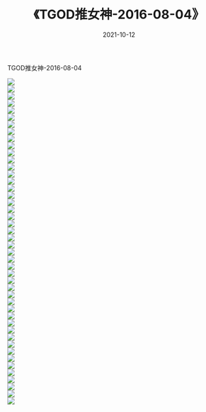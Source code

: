 ﻿---
layout: post
title:  《TGOD推女神-2016-08-04》
date:   2021-10-12
img: http://img.660000.xyz/Sharelink/网络美图/2021/TGOD推女神-2016-08-04/000.jpg
categories: [美女, 清纯, 唯美]
---

TGOD推女神-2016-08-04

  ![](http://img.660000.xyz/Sharelink/网络美图/2021/TGOD推女神-2016-08-04/001.jpg) <br> ![](http://img.660000.xyz/Sharelink/网络美图/2021/TGOD推女神-2016-08-04/002.jpg) <br> ![](http://img.660000.xyz/Sharelink/网络美图/2021/TGOD推女神-2016-08-04/003.jpg) <br> ![](http://img.660000.xyz/Sharelink/网络美图/2021/TGOD推女神-2016-08-04/004.jpg) <br> ![](http://img.660000.xyz/Sharelink/网络美图/2021/TGOD推女神-2016-08-04/005.jpg) <br> ![](http://img.660000.xyz/Sharelink/网络美图/2021/TGOD推女神-2016-08-04/006.jpg) <br> ![](http://img.660000.xyz/Sharelink/网络美图/2021/TGOD推女神-2016-08-04/007.jpg) <br> ![](http://img.660000.xyz/Sharelink/网络美图/2021/TGOD推女神-2016-08-04/008.jpg) <br> ![](http://img.660000.xyz/Sharelink/网络美图/2021/TGOD推女神-2016-08-04/009.jpg) <br> ![](http://img.660000.xyz/Sharelink/网络美图/2021/TGOD推女神-2016-08-04/010.jpg) <br> ![](http://img.660000.xyz/Sharelink/网络美图/2021/TGOD推女神-2016-08-04/011.jpg) <br> ![](http://img.660000.xyz/Sharelink/网络美图/2021/TGOD推女神-2016-08-04/012.jpg) <br> ![](http://img.660000.xyz/Sharelink/网络美图/2021/TGOD推女神-2016-08-04/013.jpg) <br> ![](http://img.660000.xyz/Sharelink/网络美图/2021/TGOD推女神-2016-08-04/014.jpg) <br> ![](http://img.660000.xyz/Sharelink/网络美图/2021/TGOD推女神-2016-08-04/015.jpg) <br> ![](http://img.660000.xyz/Sharelink/网络美图/2021/TGOD推女神-2016-08-04/016.jpg) <br> ![](http://img.660000.xyz/Sharelink/网络美图/2021/TGOD推女神-2016-08-04/017.jpg) <br> ![](http://img.660000.xyz/Sharelink/网络美图/2021/TGOD推女神-2016-08-04/018.jpg) <br> ![](http://img.660000.xyz/Sharelink/网络美图/2021/TGOD推女神-2016-08-04/019.jpg) <br> ![](http://img.660000.xyz/Sharelink/网络美图/2021/TGOD推女神-2016-08-04/020.jpg) <br> ![](http://img.660000.xyz/Sharelink/网络美图/2021/TGOD推女神-2016-08-04/021.jpg) <br> ![](http://img.660000.xyz/Sharelink/网络美图/2021/TGOD推女神-2016-08-04/022.jpg) <br> ![](http://img.660000.xyz/Sharelink/网络美图/2021/TGOD推女神-2016-08-04/023.jpg) <br> ![](http://img.660000.xyz/Sharelink/网络美图/2021/TGOD推女神-2016-08-04/024.jpg) <br> ![](http://img.660000.xyz/Sharelink/网络美图/2021/TGOD推女神-2016-08-04/025.jpg) <br> ![](http://img.660000.xyz/Sharelink/网络美图/2021/TGOD推女神-2016-08-04/026.jpg) <br> ![](http://img.660000.xyz/Sharelink/网络美图/2021/TGOD推女神-2016-08-04/027.jpg) <br> ![](http://img.660000.xyz/Sharelink/网络美图/2021/TGOD推女神-2016-08-04/028.jpg) <br> ![](http://img.660000.xyz/Sharelink/网络美图/2021/TGOD推女神-2016-08-04/029.jpg) <br> ![](http://img.660000.xyz/Sharelink/网络美图/2021/TGOD推女神-2016-08-04/030.jpg) <br> ![](http://img.660000.xyz/Sharelink/网络美图/2021/TGOD推女神-2016-08-04/031.jpg) <br> ![](http://img.660000.xyz/Sharelink/网络美图/2021/TGOD推女神-2016-08-04/032.jpg) <br> ![](http://img.660000.xyz/Sharelink/网络美图/2021/TGOD推女神-2016-08-04/033.jpg) <br> ![](http://img.660000.xyz/Sharelink/网络美图/2021/TGOD推女神-2016-08-04/034.jpg) <br> ![](http://img.660000.xyz/Sharelink/网络美图/2021/TGOD推女神-2016-08-04/035.jpg) <br> ![](http://img.660000.xyz/Sharelink/网络美图/2021/TGOD推女神-2016-08-04/036.jpg) <br> ![](http://img.660000.xyz/Sharelink/网络美图/2021/TGOD推女神-2016-08-04/037.jpg) <br> ![](http://img.660000.xyz/Sharelink/网络美图/2021/TGOD推女神-2016-08-04/038.jpg) <br> ![](http://img.660000.xyz/Sharelink/网络美图/2021/TGOD推女神-2016-08-04/039.jpg) <br> ![](http://img.660000.xyz/Sharelink/网络美图/2021/TGOD推女神-2016-08-04/040.jpg) <br> ![](http://img.660000.xyz/Sharelink/网络美图/2021/TGOD推女神-2016-08-04/041.jpg) <br> ![](http://img.660000.xyz/Sharelink/网络美图/2021/TGOD推女神-2016-08-04/042.jpg) <br> ![](http://img.660000.xyz/Sharelink/网络美图/2021/TGOD推女神-2016-08-04/043.jpg) <br> ![](http://img.660000.xyz/Sharelink/网络美图/2021/TGOD推女神-2016-08-04/044.jpg) <br> ![](http://img.660000.xyz/Sharelink/网络美图/2021/TGOD推女神-2016-08-04/045.jpg) <br> ![](http://img.660000.xyz/Sharelink/网络美图/2021/TGOD推女神-2016-08-04/046.jpg) <br>